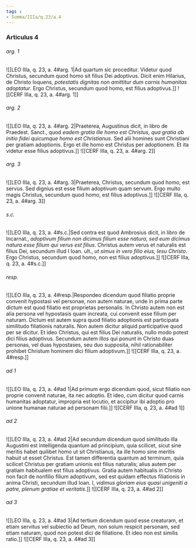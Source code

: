 ```yaml
---
tags : 
- Summa/IIIa/q.23/a.4
---
```


### Articulus 4

###### arg. 1
![[LEO IIIa, q. 23, a. 4#arg. 1|Ad quartum sic proceditur. Videtur quod Christus, secundum quod homo sit filius Dei adoptivus. Dicit enim Hilarius, de Christo loquens, *potestatis dignitas non amittitur dum carnis humanitas adoptatur*. Ergo Christus, secundum quod homo, est filius adoptivus.]]
![[CERF IIIa, q. 23, a. 4#arg. 1]]

###### arg. 2
![[LEO IIIa, q. 23, a. 4#arg. 2|Praeterea, Augustinus dicit, in libro de Praedest. Sanct., quod *eadem gratia ille homo est Christus, qua gratia ab initio fidei quicumque homo est Christianus*. Sed alii homines sunt Christiani per gratiam adoptionis. Ergo et ille homo est Christus per adoptionem. Et ita videtur esse filius adoptivus.]]
![[CERF IIIa, q. 23, a. 4#arg. 2]]

###### arg. 3
![[LEO IIIa, q. 23, a. 4#arg. 3|Praeterea, Christus, secundum quod homo, est servus. Sed dignius est esse filium adoptivum quam servum. Ergo multo magis Christus, secundum quod homo, est filius adoptivus.]]
![[CERF IIIa, q. 23, a. 4#arg. 3]]

###### s.c.
![[LEO IIIa, q. 23, a. 4#s.c.|Sed contra est quod Ambrosius dicit, in libro de Incarnat., *adoptivum filium non dicimus filium esse natura, sed eum dicimus natura esse filium qui verus est filius*. Christus autem verus et naturalis est filius Dei, secundum illud I Ioan. ult., *ut simus in vero filio eius, Iesu Christo*. Ergo Christus, secundum quod homo, non est filius adoptivus.]]
![[CERF IIIa, q. 23, a. 4#s.c.]]

###### resp.
![[LEO IIIa, q. 23, a. 4#resp.|Respondeo dicendum quod filiatio proprie convenit hypostasi vel personae, non autem naturae, unde in prima parte dictum est quod filiatio est proprietas personalis. In Christo autem non est alia persona vel hypostasis quam increata, cui convenit esse filium per naturam. Dictum est autem supra quod filiatio adoptionis est participata similitudo filiationis naturalis. Non autem dicitur aliquid participative quod per se dicitur. Et ideo Christus, qui est filius Dei naturalis, nullo modo potest dici filius adoptivus. Secundum autem illos qui ponunt in Christo duas personas, vel duas hypostases, seu duo supposita, nihil rationabiliter prohibet Christum hominem dici filium adoptivum.]]
![[CERF IIIa, q. 23, a. 4#resp.]]

###### ad 1
![[LEO IIIa, q. 23, a. 4#ad 1|Ad primum ergo dicendum quod, sicut filiatio non proprie convenit naturae, ita nec adoptio. Et ideo, cum dicitur quod carnis humanitas adoptatur, impropria est locutio, et accipitur ibi adoptio pro unione humanae naturae ad personam filii.]]
![[CERF IIIa, q. 23, a. 4#ad 1]]

###### ad 2
![[LEO IIIa, q. 23, a. 4#ad 2|Ad secundum dicendum quod similitudo illa Augustini est intelligenda quantum ad principium, quia scilicet, sicut sine meritis habet quilibet homo ut sit Christianus, ita ille homo sine meritis habuit ut esset Christus. Est tamen differentia quantum ad terminum, quia scilicet Christus per gratiam unionis est filius naturalis; alius autem per gratiam habitualem est filius adoptivus. Gratia autem habitualis in Christo non facit de nonfilio filium adoptivum, sed est quidam effectus filiationis in anima Christi, secundum illud Ioan. I, *vidimus gloriam eius quasi unigeniti a patre, plenum gratiae et veritatis*.]]
![[CERF IIIa, q. 23, a. 4#ad 2]]

###### ad 3
![[LEO IIIa, q. 23, a. 4#ad 3|Ad tertium dicendum quod esse creaturam, et etiam servitus vel subiectio ad Deum, non solum respicit personam, sed etiam naturam, quod non potest dici de filiatione. Et ideo non est similis ratio.]]
![[CERF IIIa, q. 23, a. 4#ad 3]]

